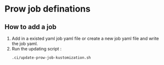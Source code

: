 Prow job definations
===

## How to add a job

1. Add in a existed yaml job yaml file or create a new job yaml file and write the job yaml.
2. Run the updating script : [](../.ci/update-prow-job-kustomization.sh)
   ```bash
   .ci/update-prow-job-kustomization.sh
   ```
